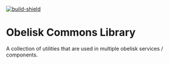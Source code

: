[build]: https://github.com/BurrowStudios/Obelisk/actions/workflows/build-common.yaml
[build-shield]: https://img.shields.io/github/actions/workflow/status/BurrowStudios/Obelisk/build-common.yaml

[![build-shield][]][build]

# Obelisk Commons Library

A collection of utilities that are used in multiple obelisk services / components.